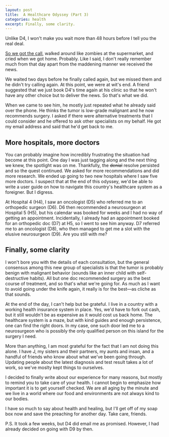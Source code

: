 ```yaml
---
layout: post
title:  A Healthcare Odyssey (Part 3)
categories: health
excerpt: Finally, some clarity.
---
```


Unlike D4, I won't make you wait more than 48 hours before I tell you the real deal. 

[So we got the call](https://rialitybytes.github.io/writing/odyssey-2/), walked around like zombies at the supermarket, and cried when we got home. Probably. Like I said, I don't really remember much from that day apart from the maddening manner we received the news.

We waited two days before he finally called again, but we missed them and he didn't try calling again. At this point, we were at wit's end. A friend suggested that we just book D4's time again at his clinic so that he won't have any other choice but to deliver the news. So that's what we did.

When we came to see him, he mostly just repeated what he already said over the phone. He thinks the tumor is low-grade malignant and he now recommends surgery. I asked if there were alternative treatments that I could consider and he offered to ask other specialists on my behalf. He got my email address and said that he'd get back to me.

## More hospitals, more doctors

You can probably imagine how incredibly frustrating the situation had become at this point. One day I was just tagging along and the next thing we knew, the spotlight was on me. Thankfully, the ~~denial~~ resolve persisted and so the quest continued. We asked for more recommendations and did more research. We ended up going to two new hospitals where I saw five more doctors. I suspect that at the end of this odyssey, we'd be able to write a user guide on how to navigate this country's healthcare system as a foreigner. But I digress.

At Hospital 4 (H4), I saw an oncologist (D5) who referred me to an orthopedic surgeon (D6). D6 then recommended a neurosurgeon at Hospital 5 (H5), but his calendar was booked for weeks and I had no way of getting an appointment. Incidentally, I already had an appointment booked for an orthopedic doc (D7) at H5, so I went to see him anyway. D7 referred me to an oncologist (D8), who then managed to get me a slot with the elusive neurosurgeon (D9). Are you still with me?

## Finally, some clarity

I won't bore you with the details of each consultation, but the general consensus among this new group of specialists is that the tumor is probably benign with malignant behavior (sounds like an inner child with self-destructive habits). All but one doc recommended surgery as the best course of treatment, and so that's what we're going for. As much as I want to avoid going under the knife again, it really is for the best—as cliche as that sounds.

At the end of the day, I can't help but be grateful. I live in a country with a working health insurance system in place. Yes, we'd have to fork out cash, but it still wouldn't be as expensive as it would cost us back home. The healthcare system is a maze, but with kind guides and enough persistence, one can find the right doors. In my case, one such door led me to a neurosurgeon who is possibly the only qualified person on this island for the surgery I need.

More than anything, I am most grateful for the fact that I am not doing this alone. I have J, my sisters and their partners, my aunts and insan, and a handful of friends who know about what we've been going through. Updating people about the latest diagnosis and test result takes a lot of work, so we've moslty kept things to ourselves.

I decided to finally write about our experience for many reasons, but mostly to remind you to take care of your health. I cannot begin to emphasize how important it is to get yourself checked. We are all aging by the minute and we live in a world where our food and environments are not always kind to our bodies.

I have so much to say about health and healing, but I'll get off of my soap box now and save the preaching for another day. Take care, friends.

P.S.
It took a few weeks, but D4 did email me as promised. However, I had already decided on going with D9 by then.
